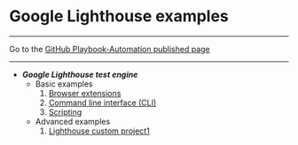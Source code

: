 # Google Lighthouse examples

<hr>

Go to the [GitHub Playbook-Automation published page](https://akingkci.github.io/Dev-Automation/)

<hr>

* ***Google Lighthouse test engine***
    * Basic examples
        1. [Browser extensions](https://github.com/akingkci/Dev-Automation/tree/master/examples/examples/lighthouse/lh-basic-browser-ext)
        2. [Command line interface (CLI)](https://github.com/akingkci/Dev-Automation/tree/master/examples/examples/lighthouse/lh-basic-cli)
        3. [Scripting](https://github.com/akingkci/Dev-Automation/tree/master/examples/examples/lighthouse/lh-basic-scripts)
    * Advanced examples
        1. [Lighthouse custom project1](https://github.com/akingkci/Dev-Automation/tree/master/examples/examples/lighthouse/lh-advanced-project1)
        
